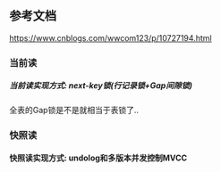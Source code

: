 ## 参考文档
https://www.cnblogs.com/wwcom123/p/10727194.html

### 当前读 

##### 当前读实现方式: next-key锁(行记录锁+Gap间隙锁)

全表的Gap锁是不是就相当于表锁了..

### 快照读

#### 快照读实现方式: undolog和多版本并发控制MVCC